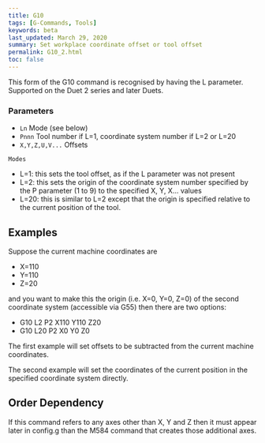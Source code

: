 ```yaml
---
title: G10
tags: [G-Commands, Tools] 
keywords: beta 
last_updated: March 29, 2020 
summary: Set workplace coordinate offset or tool offset 
permalink: G10_2.html
toc: false 
---
```



This form of the G10 command is recognised by having the L parameter. Supported on the Duet 2 series and later Duets.

### Parameters

* `Ln` Mode (see below)
* `Pnnn` Tool number if L=1, coordinate system number if L=2 or L=20
* `X,Y,Z,U,V...` Offsets

`Modes`

* L=1: this sets the tool offset,  as if the L parameter was not present
* L=2: this sets the origin of the coordinate system number specified by the P parameter (1 to 9) to the specified X, Y, X... values
* L=20: this is similar to L=2 except that the origin is specified relative to the current position of the tool.

## Examples

Suppose the current machine coordinates are

* X=110
* Y=110
* Z=20

and you want to make this the origin (i.e. X=0, Y=0, Z=0) of the second coordinate system (accessible via G55) then there are two options:

* G10 L2 P2 X110 Y110 Z20
* G10 L20 P2 X0 Y0 Z0

The first example will set offsets to be subtracted from the current machine coordinates.

The second example will set the coordinates of the current position in the specified coordinate system directly.

## Order Dependency

If this command refers to any axes other than X, Y and Z then it must appear later in config.g than the M584 command that creates those additional axes.

